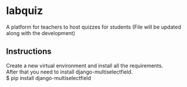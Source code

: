 # labquiz
A platform for teachers to host quizzes for students
(File will be updated along with the development)

## Instructions


Create a new virtual environment and install all the requirements.
<br>After that you need to install django-multiselectfield.<br>
$ pip install django-multiselectfield


